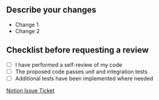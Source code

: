 ## Describe your changes
- Change 1
- Change 2

## Checklist before requesting a review
- [ ] I have performed a self-review of my code
- [ ] The proposed code passes unit and integration tests
- [ ] Additional tests have been implemented where needed

[Notion Issue Ticket]()